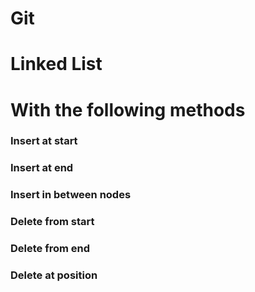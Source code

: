 # Git

# Linked List

# With the following methods

### Insert at start
### Insert at end
### Insert in between nodes

### Delete from start
### Delete from end
### Delete at position
